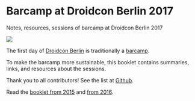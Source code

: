 # Barcamp at Droidcon Berlin 2017
Notes, resources, sessions of barcamp at Droidcon Berlin 2017


![](https://gallery.mailchimp.com/b35c8e2b9a1aec4f522cf9588/images/5aaf59e1-be67-4a17-ab55-ab5e12976677.png)

The first day of [Droidcon Berlin](http://droidcon.de) is traditionally a [barcamp](http://barcamp.org).

To make the barcamp more sustainable, this booklet contains summaries, links, and resources about the sessions.

Thank you to all contributors! See the list at [Github](https://github.com/droidcon/gitbook-2017-berlin-barcamp/network/members).

Read the [booklet from 2015](https://www.gitbook.com/book/droidcon/2015-berlin-barcamp/details)
and [from 2016](https://www.gitbook.com/book/droidcon/2016-berlin-barcamp/details).


